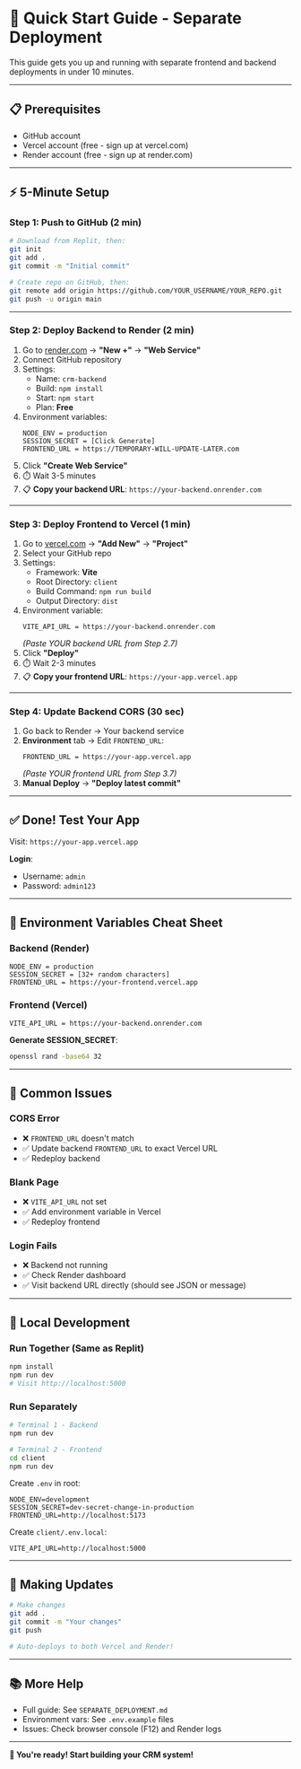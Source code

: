 # 🚀 Quick Start Guide - Separate Deployment

This guide gets you up and running with separate frontend and backend deployments in under 10 minutes.

---

## 📋 Prerequisites

- GitHub account
- Vercel account (free - sign up at vercel.com)
- Render account (free - sign up at render.com)

---

## ⚡ 5-Minute Setup

### Step 1: Push to GitHub (2 min)

```bash
# Download from Replit, then:
git init
git add .
git commit -m "Initial commit"

# Create repo on GitHub, then:
git remote add origin https://github.com/YOUR_USERNAME/YOUR_REPO.git
git push -u origin main
```

---

### Step 2: Deploy Backend to Render (2 min)

1. Go to [render.com](https://render.com/) → **"New +"** → **"Web Service"**
2. Connect GitHub repository
3. Settings:
   - Name: `crm-backend`
   - Build: `npm install`
   - Start: `npm start`
   - Plan: **Free**
4. Environment variables:
   ```
   NODE_ENV = production
   SESSION_SECRET = [Click Generate]
   FRONTEND_URL = https://TEMPORARY-WILL-UPDATE-LATER.com
   ```
5. Click **"Create Web Service"**
6. ⏱️ Wait 3-5 minutes
7. 📋 **Copy your backend URL**: `https://your-backend.onrender.com`

---

### Step 3: Deploy Frontend to Vercel (1 min)

1. Go to [vercel.com](https://vercel.com/) → **"Add New"** → **"Project"**
2. Select your GitHub repo
3. Settings:
   - Framework: **Vite**
   - Root Directory: `client`
   - Build Command: `npm run build`
   - Output Directory: `dist`
4. Environment variable:
   ```
   VITE_API_URL = https://your-backend.onrender.com
   ```
   *(Paste YOUR backend URL from Step 2.7)*
5. Click **"Deploy"**
6. ⏱️ Wait 2-3 minutes
7. 📋 **Copy your frontend URL**: `https://your-app.vercel.app`

---

### Step 4: Update Backend CORS (30 sec)

1. Go back to Render → Your backend service
2. **Environment** tab → Edit `FRONTEND_URL`:
   ```
   FRONTEND_URL = https://your-app.vercel.app
   ```
   *(Paste YOUR frontend URL from Step 3.7)*
3. **Manual Deploy** → **"Deploy latest commit"**

---

## ✅ Done! Test Your App

Visit: `https://your-app.vercel.app`

**Login**:
- Username: `admin`
- Password: `admin123`

---

## 🔧 Environment Variables Cheat Sheet

### Backend (Render)
```
NODE_ENV = production
SESSION_SECRET = [32+ random characters]
FRONTEND_URL = https://your-frontend.vercel.app
```

### Frontend (Vercel)
```
VITE_API_URL = https://your-backend.onrender.com
```

**Generate SESSION_SECRET**:
```bash
openssl rand -base64 32
```

---

## 🐛 Common Issues

### CORS Error
- ❌ `FRONTEND_URL` doesn't match
- ✅ Update backend `FRONTEND_URL` to exact Vercel URL
- ✅ Redeploy backend

### Blank Page
- ❌ `VITE_API_URL` not set
- ✅ Add environment variable in Vercel
- ✅ Redeploy frontend

### Login Fails
- ❌ Backend not running
- ✅ Check Render dashboard
- ✅ Visit backend URL directly (should see JSON or message)

---

## 📱 Local Development

### Run Together (Same as Replit)
```bash
npm install
npm run dev
# Visit http://localhost:5000
```

### Run Separately
```bash
# Terminal 1 - Backend
npm run dev

# Terminal 2 - Frontend  
cd client
npm run dev
```

Create `.env` in root:
```env
NODE_ENV=development
SESSION_SECRET=dev-secret-change-in-production
FRONTEND_URL=http://localhost:5173
```

Create `client/.env.local`:
```env
VITE_API_URL=http://localhost:5000
```

---

## 🔄 Making Updates

```bash
# Make changes
git add .
git commit -m "Your changes"
git push

# Auto-deploys to both Vercel and Render!
```

---

## 📚 More Help

- Full guide: See `SEPARATE_DEPLOYMENT.md`
- Environment vars: See `.env.example` files
- Issues: Check browser console (F12) and Render logs

---

**🎉 You're ready! Start building your CRM system!**
